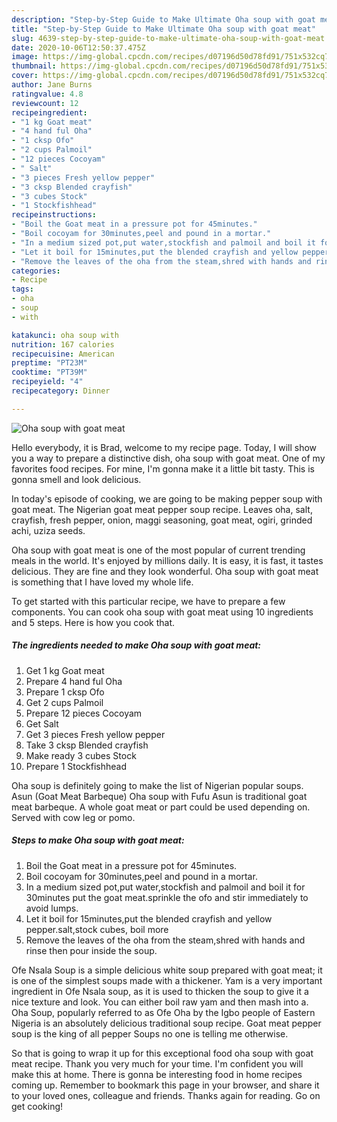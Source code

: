 ```yaml
---
description: "Step-by-Step Guide to Make Ultimate Oha soup with goat meat"
title: "Step-by-Step Guide to Make Ultimate Oha soup with goat meat"
slug: 4639-step-by-step-guide-to-make-ultimate-oha-soup-with-goat-meat
date: 2020-10-06T12:50:37.475Z
image: https://img-global.cpcdn.com/recipes/d07196d50d78fd91/751x532cq70/oha-soup-with-goat-meat-recipe-main-photo.jpg
thumbnail: https://img-global.cpcdn.com/recipes/d07196d50d78fd91/751x532cq70/oha-soup-with-goat-meat-recipe-main-photo.jpg
cover: https://img-global.cpcdn.com/recipes/d07196d50d78fd91/751x532cq70/oha-soup-with-goat-meat-recipe-main-photo.jpg
author: Jane Burns
ratingvalue: 4.8
reviewcount: 12
recipeingredient:
- "1 kg Goat meat"
- "4 hand ful Oha"
- "1 cksp Ofo"
- "2 cups Palmoil"
- "12 pieces Cocoyam"
- " Salt"
- "3 pieces Fresh yellow pepper"
- "3 cksp Blended crayfish"
- "3 cubes Stock"
- "1 Stockfishhead"
recipeinstructions:
- "Boil the Goat meat in a pressure pot for 45minutes."
- "Boil cocoyam for 30minutes,peel and pound in a mortar."
- "In a medium sized pot,put water,stockfish and palmoil and boil it for 30minutes put the goat meat.sprinkle the ofo and stir immediately to avoid lumps."
- "Let it boil for 15minutes,put the blended crayfish and yellow pepper.salt,stock cubes, boil more"
- "Remove the leaves of the oha from the steam,shred with hands and rinse then pour inside the soup."
categories:
- Recipe
tags:
- oha
- soup
- with

katakunci: oha soup with 
nutrition: 167 calories
recipecuisine: American
preptime: "PT23M"
cooktime: "PT39M"
recipeyield: "4"
recipecategory: Dinner

---
```



![Oha soup with goat meat](https://img-global.cpcdn.com/recipes/d07196d50d78fd91/751x532cq70/oha-soup-with-goat-meat-recipe-main-photo.jpg)

Hello everybody, it is Brad, welcome to my recipe page. Today, I will show you a way to prepare a distinctive dish, oha soup with goat meat. One of my favorites food recipes. For mine, I'm gonna make it a little bit tasty. This is gonna smell and look delicious.

In today&#39;s episode of cooking, we are going to be making pepper soup with goat meat. The Nigerian goat meat pepper soup recipe. Leaves oha, salt, crayfish, fresh pepper, onion, maggi seasoning, goat meat, ogiri, grinded achi, uziza seeds.

Oha soup with goat meat is one of the most popular of current trending meals in the world. It's enjoyed by millions daily. It is easy, it is fast, it tastes delicious. They are fine and they look wonderful. Oha soup with goat meat is something that I have loved my whole life.


To get started with this particular recipe, we have to prepare a few components. You can cook oha soup with goat meat using 10 ingredients and 5 steps. Here is how you cook that.

<!--inarticleads1-->

##### The ingredients needed to make Oha soup with goat meat:

1. Get 1 kg Goat meat
1. Prepare 4 hand ful Oha
1. Prepare 1 cksp Ofo
1. Get 2 cups Palmoil
1. Prepare 12 pieces Cocoyam
1. Get  Salt
1. Get 3 pieces Fresh yellow pepper
1. Take 3 cksp Blended crayfish
1. Make ready 3 cubes Stock
1. Prepare 1 Stockfishhead


Oha soup is definitely going to make the list of Nigerian popular soups. Asun (Goat Meat Barbeque) Oha soup with Fufu Asun is traditional goat meat barbeque. A whole goat meat or part could be used depending on. Served with cow leg or pomo. 

<!--inarticleads2-->

##### Steps to make Oha soup with goat meat:

1. Boil the Goat meat in a pressure pot for 45minutes.
1. Boil cocoyam for 30minutes,peel and pound in a mortar.
1. In a medium sized pot,put water,stockfish and palmoil and boil it for 30minutes put the goat meat.sprinkle the ofo and stir immediately to avoid lumps.
1. Let it boil for 15minutes,put the blended crayfish and yellow pepper.salt,stock cubes, boil more
1. Remove the leaves of the oha from the steam,shred with hands and rinse then pour inside the soup.


Ofe Nsala Soup is a simple delicious white soup prepared with goat meat; it is one of the simplest soups made with a thickener. Yam is a very important ingredient in Ofe Nsala soup, as it is used to thicken the soup to give it a nice texture and look. You can either boil raw yam and then mash into a. Oha Soup, popularly referred to as Ofe Oha by the Igbo people of Eastern Nigeria is an absolutely delicious traditional soup recipe. Goat meat pepper soup is the king of all pepper Soups no one is telling me otherwise. 

So that is going to wrap it up for this exceptional food oha soup with goat meat recipe. Thank you very much for your time. I'm confident you will make this at home. There is gonna be interesting food in home recipes coming up. Remember to bookmark this page in your browser, and share it to your loved ones, colleague and friends. Thanks again for reading. Go on get cooking!
